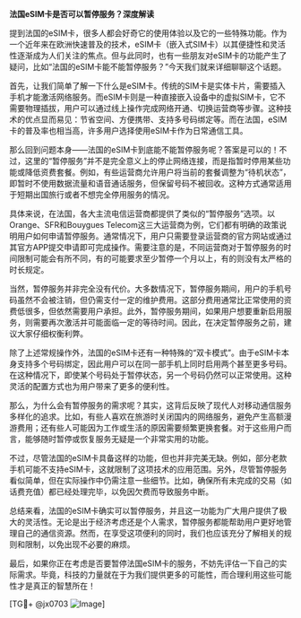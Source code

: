 **法国eSIM卡是否可以暂停服务？深度解读**

提到法国的eSIM卡，很多人都会好奇它的使用体验以及它的一些特殊功能。作为一个近年来在欧洲快速普及的技术，eSIM卡（嵌入式SIM卡）以其便捷性和灵活性逐渐成为人们关注的焦点。但与此同时，也有一些朋友对eSIM卡的功能产生了疑问，比如“法国的eSIM卡能不能暂停服务？”今天我们就来详细聊聊这个话题。

首先，让我们简单了解一下什么是eSIM卡。传统的SIM卡是实体卡片，需要插入手机才能激活网络服务。而eSIM卡则是一种直接嵌入设备中的虚拟SIM卡，它不需要物理插拔，用户可以通过线上操作完成网络开通、切换运营商等步骤。这种技术的优点显而易见：节省空间、方便携带、支持多号码绑定等。而在法国，eSIM卡的普及率也相当高，许多用户选择使用eSIM卡作为日常通信工具。

那么回到问题本身——法国的eSIM卡到底能不能暂停服务呢？答案是可以的！不过，这里的“暂停服务”并不是完全意义上的停止网络连接，而是指暂时停用某些功能或降低资费套餐。例如，有些运营商允许用户将当前的套餐调整为“待机状态”，即暂时不使用数据流量和语音通话服务，但保留号码不被回收。这种方式通常适用于短期出国旅行或者不想完全停用服务的情况。

具体来说，在法国，各大主流电信运营商都提供了类似的“暂停服务”选项。以Orange、SFR和Bouygues Telecom这三大运营商为例，它们都有明确的政策说明用户如何申请暂停服务。通常情况下，用户只需要登录运营商的官方网站或通过其官方APP提交申请即可完成操作。需要注意的是，不同运营商对于暂停服务的时间限制可能会有所不同，有的可能要求至少暂停一个月以上，有的则没有太严格的时长规定。

当然，暂停服务并非完全没有代价。大多数情况下，暂停服务期间，用户的手机号码虽然不会被注销，但仍需支付一定的维护费用。这部分费用通常比正常使用的资费低很多，但依然需要用户承担。此外，暂停服务期间，如果用户想要重新启用服务，则需要再次激活并可能面临一定的等待时间。因此，在决定暂停服务之前，建议大家仔细权衡利弊。

除了上述常规操作外，法国的eSIM卡还有一种特殊的“双卡模式”。由于eSIM卡本身支持多个号码绑定，因此用户可以在同一部手机上同时启用两个甚至更多号码。在这种情况下，即使某个号码处于暂停状态，另一个号码仍然可以正常使用。这种灵活的配置方式也为用户带来了更多的便利性。

那么，为什么会有暂停服务的需求呢？其实，这背后反映了现代人对移动通信服务多样化的追求。比如，有些人喜欢在旅游时关闭国内的网络服务，避免产生高额漫游费用；还有些人可能因为工作或生活的原因需要频繁更换套餐。对于这些用户而言，能够随时暂停或恢复服务无疑是一个非常实用的功能。

不过，尽管法国的eSIM卡具备这样的功能，但也并非完美无缺。例如，部分老款手机可能不支持eSIM卡，这就限制了这项技术的应用范围。另外，尽管暂停服务看似简单，但在实际操作中仍需注意一些细节。比如，确保所有未完成的交易（如话费充值）都已经处理完毕，以免因欠费而导致服务中断。

总结来看，法国的eSIM卡确实可以暂停服务，并且这一功能为广大用户提供了极大的灵活性。无论是出于经济考虑还是个人需求，暂停服务都能帮助用户更好地管理自己的通信资源。然而，在享受这项便利的同时，我们也应该充分了解相关的规则和限制，以免出现不必要的麻烦。

最后，如果你正在考虑是否要暂停法国eSIM卡的服务，不妨先评估一下自己的实际需求。毕竟，科技的力量就在于为我们提供更多的可能性，而合理利用这些可能性才是真正的智慧所在！

[TG💪+ @jx0703 ![Image](https://github.com/user-attachments/assets/dbca1d08-cadb-493c-b0ec-ad6f7a83f270)]
